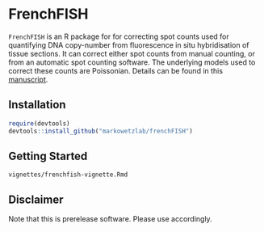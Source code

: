 FrenchFISH
=====
`FrenchFISH` is an R package for for correcting spot counts used for quantifying DNA copy-number from fluorescence in situ hybridisation of tissue sections. It can correct either spot counts from manual counting, or from an automatic spot counting software. The underlying models used to correct these counts are Poissonian. Details can be found in this [manuscript](https://doi.org/10.1101/487926).

Installation  
----
```r
require(devtools)
devtools::install_github("markowetzlab/frenchFISH")
```

Getting Started
----
```
vignettes/frenchfish-vignette.Rmd
```

Disclaimer
----
Note that this is prerelease software. Please use accordingly.
